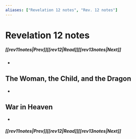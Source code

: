 ```yaml
---
aliases: ["Revelation 12 notes", "Rev. 12 notes"]
---
```

# Revelation 12 notes
##### <span class=arrow-left></span>[[rev11notes|Prev]]<span class=navigation-separator></span>[[rev12|Read]]<span class=navigation-separator></span>[[rev13notes|Next]]<span class=arrow-right></span>
- 
## The Woman, the Child, and the Dragon
- 
## War in Heaven
- 
##### <span class=arrow-left></span>[[rev11notes|Prev]]<span class=navigation-separator></span>[[rev12|Read]]<span class=navigation-separator></span>[[rev13notes|Next]]<span class=arrow-right></span>